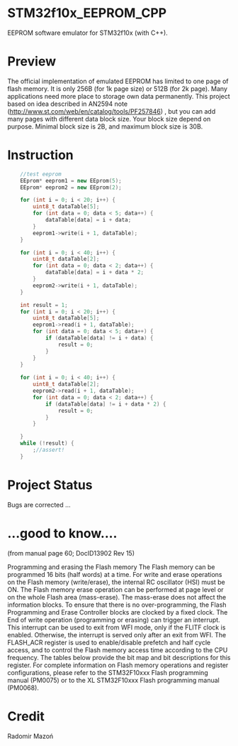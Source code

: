 # STM32f10x_EEPROM_CPP
EEPROM software emulator for STM32f10x (with C++).

# Preview

The official implementation of emulated EEPROM has limited to one page of flash memory. It is only 256B (for 1k page size) or 512B (for 2k page). Many applications need more place to storage own data permanently.
This project based on idea described in AN2594 note (http://www.st.com/web/en/catalog/tools/PF257846) , but you can add many pages with different data block size. Your block size depend on purpose. Minimal block size is 2B, and maximum block size is 30B. 

# Instruction
```C++
	//test eeprom
	EEprom* eeprom1 = new EEprom(5);
	EEprom* eeprom2 = new EEprom(2);

	for (int i = 0; i < 20; i++) {
		uint8_t dataTable[5];
		for (int data = 0; data < 5; data++) {
			dataTable[data] = i + data;
		}
		eeprom1->write(i + 1, dataTable);
	}

	for (int i = 0; i < 40; i++) {
		uint8_t dataTable[2];
		for (int data = 0; data < 2; data++) {
			dataTable[data] = i + data * 2;
		}
		eeprom2->write(i + 1, dataTable);
	}

	int result = 1;
	for (int i = 0; i < 20; i++) {
		uint8_t dataTable[5];
		eeprom1->read(i + 1, dataTable);
		for (int data = 0; data < 5; data++) {
			if (dataTable[data] != i + data) {
				result = 0;
			}
		}
	}
	
	for (int i = 0; i < 40; i++) {
		uint8_t dataTable[2];
		eeprom2->read(i + 1, dataTable);
		for (int data = 0; data < 2; data++) {
			if (dataTable[data] != i + data * 2) {
				result = 0;
			}
		}

	}
	while (!result) {
		;//assert!
	}
```

# Project Status

Bugs are corrected ...

# ...good to know....
(from manual page 60; DocID13902 Rev 15)

Programming and erasing the Flash memory
The Flash memory can be programmed 16 bits (half words) at a time.
For write and erase operations on the Flash memory (write/erase), the internal RC oscillator
(HSI) must be ON.
The Flash memory erase operation can be performed at page level or on the whole Flash
area (mass-erase). The mass-erase does not affect the information blocks.
To ensure that there is no over-programming, the Flash Programming and Erase Controller
blocks are clocked by a fixed clock.
The End of write operation (programming or erasing) can trigger an interrupt. This interrupt
can be used to exit from WFI mode, only if the FLITF clock is enabled. Otherwise, the
interrupt is served only after an exit from WFI.
The FLASH_ACR register is used to enable/disable prefetch and half cycle access, and to
control the Flash memory access time according to the CPU frequency. The tables below
provide the bit map and bit descriptions for this register.
For complete information on Flash memory operations and register configurations, please
refer to the STM32F10xxx Flash programming manual (PM0075) or to the XL
STM32F10xxx Flash programming manual (PM0068).

# Credit

Radomir Mazoń
